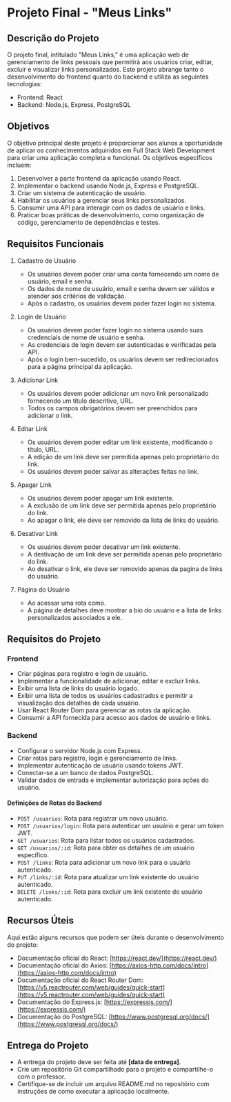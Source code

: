 # Projeto Final - "Meus Links"

## Descrição do Projeto

O projeto final, intitulado "Meus Links," é uma aplicação web de gerenciamento de links pessoais que permitirá aos usuários criar, editar, excluir e visualizar links personalizados. Este projeto abrange tanto o desenvolvimento do frontend quanto do backend e utiliza as seguintes tecnologias:

- Frontend: React
- Backend: Node.js, Express, PostgreSQL

## Objetivos

O objetivo principal deste projeto é proporcionar aos alunos a oportunidade de aplicar os conhecimentos adquiridos em Full Stack Web Development para criar uma aplicação completa e funcional. Os objetivos específicos incluem:

1. Desenvolver a parte frontend da aplicação usando React.
2. Implementar o backend usando Node.js, Express e PostgreSQL.
3. Criar um sistema de autenticação de usuário.
4. Habilitar os usuários a gerenciar seus links personalizados.
5. Consumir uma API para interagir com os dados de usuário e links.
6. Praticar boas práticas de desenvolvimento, como organização de código, gerenciamento de dependências e testes.

## Requisitos Funcionais

1. Cadastro de Usuário
    - Os usuários devem poder criar uma conta fornecendo um nome de usuário, email e senha.
    - Os dados de nome de usuário, email e senha devem ser válidos e atender aos critérios de validação.
    - Após o cadastro, os usuários devem poder fazer login no sistema.

2. Login de Usuário
    - Os usuários devem poder fazer login no sistema usando suas credenciais de nome de usuário e senha.
    - As credenciais de login devem ser autenticadas e verificadas pela API.
    - Após o login bem-sucedido, os usuários devem ser redirecionados para a página principal da aplicação.

3. Adicionar Link
    - Os usuários devem poder adicionar um novo link personalizado fornecendo um título descritivo, URL.
    - Todos os campos obrigatórios devem ser preenchidos para adicionar o link.

4. Editar Link
    - Os usuários devem poder editar um link existente, modificando o título, URL.
    - A edição de um link deve ser permitida apenas pelo proprietário do link.
    - Os usuários devem poder salvar as alterações feitas no link.

5. Apagar Link
    - Os usuários devem poder apagar um link existente.
    - A exclusão de um link deve ser permitida apenas pelo proprietário do link.
    - Ao apagar o link, ele deve ser removido da lista de links do usuário.

6. Desativar Link
    - Os usuários devem poder desativar um link existente.
    - A destivação de um link deve ser permitida apenas pelo proprietário do link.
    - Ao desativar o link, ele deve ser removido apenas da pagina de links do usuário.

7. Página do Usuário
    - Ao acessar uma rota como.
    - A página de detalhes deve mostrar a bio do usuário e a lista de links personalizados associados a ele.


## Requisitos do Projeto


### Frontend

- Criar páginas para registro e login de usuário.
- Implementar a funcionalidade de adicionar, editar e excluir links.
- Exibir uma lista de links do usuário logado.
- Exibir uma lista de todos os usuários cadastrados e permitir a visualização dos detalhes de cada usuário.
- Usar React Router Dom para gerenciar as rotas da aplicação.
- Consumir a API fornecida para acesso aos dados de usuário e links.

### Backend

- Configurar o servidor Node.js com Express.
- Criar rotas para registro, login e gerenciamento de links.
- Implementar autenticação de usuário usando tokens JWT.
- Conectar-se a um banco de dados PostgreSQL.
- Validar dados de entrada e implementar autorização para ações do usuário.

#### Definições de Rotas do Backend

- `POST /usuarios`: Rota para registrar um novo usuário.
- `POST /usuarios/login`: Rota para autenticar um usuário e gerar um token JWT.
- `GET /usuarios`: Rota para listar todos os usuários cadastrados.
- `GET /usuarios/:id`: Rota para obter os detalhes de um usuário específico.
- `POST /links`: Rota para adicionar um novo link para o usuário autenticado.
- `PUT /links/:id`: Rota para atualizar um link existente do usuário autenticado.
- `DELETE /links/:id`: Rota para excluir um link existente do usuário autenticado.
 
## Recursos Úteis

Aqui estão alguns recursos que podem ser úteis durante o desenvolvimento do projeto:

- Documentação oficial do React: [https://react.dev/](https://react.dev/)
- Documentação oficial do Axios: [https://axios-http.com/docs/intro](https://axios-http.com/docs/intro)
- Documentação oficial do React Router Dom: [https://v5.reactrouter.com/web/guides/quick-start](https://v5.reactrouter.com/web/guides/quick-start)
- Documentação do Express.js: [https://expressjs.com/](https://expressjs.com/)
- Documentação do PostgreSQL: [https://www.postgresql.org/docs/](https://www.postgresql.org/docs/)

## Entrega do Projeto

- A entrega do projeto deve ser feita até **[data de entrega]**.
- Crie um repositório Git compartilhado para o projeto e compartilhe-o com o professor.
- Certifique-se de incluir um arquivo README.md no repositório com instruções de como executar a aplicação localmente.
